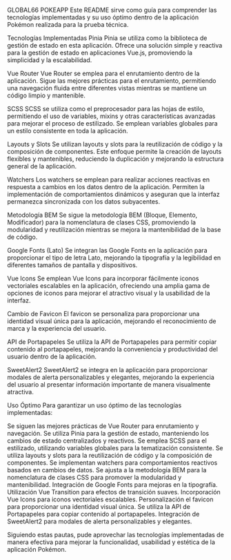 GLOBAL66 POKEAPP
Este README sirve como guía para comprender las tecnologías implementadas y su uso óptimo dentro de la aplicación Pokémon realizada para la prueba técnica.

Tecnologías Implementadas
Pinia
Pinia se utiliza como la biblioteca de gestión de estado en esta aplicación. Ofrece una solución simple y reactiva para la gestión de estado en aplicaciones Vue.js, promoviendo la simplicidad y la escalabilidad.

Vue Router
Vue Router se emplea para el enrutamiento dentro de la aplicación. Sigue las mejores prácticas para el enrutamiento, permitiendo una navegación fluida entre diferentes vistas mientras se mantiene un código limpio y mantenible.

SCSS
SCSS se utiliza como el preprocesador para las hojas de estilo, permitiendo el uso de variables, mixins y otras características avanzadas para mejorar el proceso de estilizado. Se emplean variables globales para un estilo consistente en toda la aplicación.

Layouts y Slots
Se utilizan layouts y slots para la reutilización de código y la composición de componentes. Este enfoque permite la creación de layouts flexibles y mantenibles, reduciendo la duplicación y mejorando la estructura general de la aplicación.

Watchers
Los watchers se emplean para realizar acciones reactivas en respuesta a cambios en los datos dentro de la aplicación. Permiten la implementación de comportamientos dinámicos y aseguran que la interfaz permanezca sincronizada con los datos subyacentes.

Metodología BEM
Se sigue la metodología BEM (Bloque, Elemento, Modificador) para la nomenclatura de clases CSS, promoviendo la modularidad y reutilización mientras se mejora la mantenibilidad de la base de código.

Google Fonts (Lato)
Se integran las Google Fonts en la aplicación para proporcionar el tipo de letra Lato, mejorando la tipografía y la legibilidad en diferentes tamaños de pantalla y dispositivos.

Vue Icons
Se emplean Vue Icons para incorporar fácilmente iconos vectoriales escalables en la aplicación, ofreciendo una amplia gama de opciones de iconos para mejorar el atractivo visual y la usabilidad de la interfaz.

Cambio de Favicon
El favicon se personaliza para proporcionar una identidad visual única para la aplicación, mejorando el reconocimiento de marca y la experiencia del usuario.

API de Portapapeles
Se utiliza la API de Portapapeles para permitir copiar contenido al portapapeles, mejorando la conveniencia y productividad del usuario dentro de la aplicación.

SweetAlert2
SweetAlert2 se integra en la aplicación para proporcionar modales de alerta personalizables y elegantes, mejorando la experiencia del usuario al presentar información importante de manera visualmente atractiva.

Uso Óptimo
Para garantizar un uso óptimo de las tecnologías implementadas:

Se siguen las mejores prácticas de Vue Router para enrutamiento y navegación.
Se utiliza Pinia para la gestión de estado, manteniendo los cambios de estado centralizados y reactivos.
Se emplea SCSS para el estilizado, utilizando variables globales para la tematización consistente.
Se utiliza layouts y slots para la reutilización de código y la composición de componentes.
Se implementan watchers para comportamientos reactivos basados en cambios de datos.
Se ajusta a la metodología BEM para la nomenclatura de clases CSS para promover la modularidad y mantenibilidad.
Integración de Google Fonts para mejoras en la tipografía.
Utilización Vue Transition para efectos de transición suaves.
Incorporación Vue Icons para iconos vectoriales escalables.
Personalización el favicon para proporcionar una identidad visual única.
Se utiliza la API de Portapapeles para copiar contenido al portapapeles.
Integración de SweetAlert2 para modales de alerta personalizables y elegantes.

Siguiendo estas pautas, pude aprovechar las tecnologías implementadas de manera efectiva para mejorar la funcionalidad, usabilidad y estética de la aplicación Pokémon.